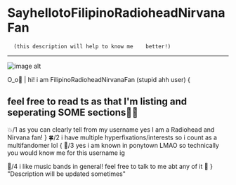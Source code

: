 # SayhellotoFilipinoRadioheadNirvanaFan

      (this description will help to know me    better!)
- - -

![image alt](https://github.com/FilipinoRadioheadNirvanaFan/Say-hello-to-FilipinoRadioheadNirvanaFan-/blob/0adbf82cf1117bce8ddeecf84e6e141c7e2a2ff2/Screenshot_2025-05-24-11-13-59-287_com.android.chrome-edit.jpg)


 O⁠_⁠o🌱 | hi! i am FilipinoRadioheadNirvanaFan (stupid ahh user) 
{
## feel free to read ts as that I'm listing and seperating SOME sections🤷‍♀️
 
  💥/1 as you can clearly tell from my  username yes I am a Radiohead and    Nirvana fan! 
}
  🍀/2 i have multiple  hyperfixations/interests so i count as a multifandomer lol
{
  🍎/3 yes i am known in ponytown LMAO so technically you would know me for this username ig

  🎸/4 i like music bands in general! feel free to talk to me abt any of it 🙏
}
"Description will be updated sometimes"
